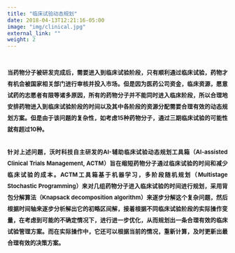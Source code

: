 ```yaml
---
title: "临床试验动态规划"
date: 2018-04-13T12:21:16-05:00
image: "img/clinical.jpg"
external_link: ""
weight: 2
---
```


<h1 style = "line-height:2">
<head>
<font size = 2.5>
	<p style = "text-align:justify">
当药物分子被研发完成后，需要进入到临床试验阶段，只有顺利通过临床试验，药物才有机会被国家相关部门进行审核并投入市场。但是因为医药公司资金，临床资源，愿意试药的志愿者有限等诸多原因，所有的药物分子并不能同时进入临床阶段，所以合理地安排药物进入到临床试验阶段的时间以及其中各阶段的资源分配需要合理有效的动态规划方案。但是由于该问题的复杂性，如考虑15种药物分子，通过三期临床试验的可能性就有超过10种。</br></br>针对上述问题，沃时科技自主研发的AI-辅助临床试验动态规划工具箱（AI-assisted Clinical Trials Management, ACTM）旨在缩短药物分子通过临床试验的时间和减少临床试验的成本。ACTM工具箱基于机器学习，多阶段随机规划（Multistage Stochastic Programming）来对几组药物分子进入临床试验的时间进行规划，采用背包分解算法（Knapsack decomposition algorithm）来逐步分解这个复杂问题，然后根据时间轴来逐步分析解出它的初略区间解，接着根据不同临床试验阶段的实际操作变量，在考虑到可能的不确定情况下，进行进一步优化，从而规划出一条合理有效的临床试验管理方案。而在实际操作中，它还可以根据当前的情况，重新计算，及时更新出最合理有效的决策方案。
    </p>
</font>
</head>
</h1>
